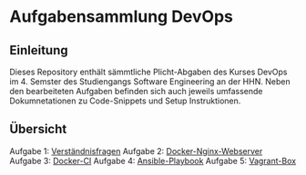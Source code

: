 # Aufgabensammlung DevOps

## Einleitung

Dieses Repository enthält sämmtliche Plicht-Abgaben des Kurses DevOps im 4. Semster des
Studiengangs Software Engineering an der HHN. Neben den bearbeiteten Aufgaben befinden sich auch
jeweils umfassende Dokumnetationen zu Code-Snippets und Setup Instruktionen.

## Übersicht

Aufgabe 1: [Verständnisfragen](https://github.com/ckiri/dev-ops/tree/f77ce8964047288aa8709c7bbda5a752448642d9/verst%C3%A4ndnisfragen)
Aufgabe 2: [Docker-Nginx-Webserver](https://github.com/ckiri/dev-ops/tree/a0f35d08aaea8ce9070191bca7e60287eb66a653/docker-nginx-webserver)
Aufgabe 3: [Docker-CI](https://github.com/ckiri/dev-ops/tree/a0f35d08aaea8ce9070191bca7e60287eb66a653/docker-ci)
Aufgabe 4: [Ansible-Playbook](https://github.com/ckiri/dev-ops/tree/a0f35d08aaea8ce9070191bca7e60287eb66a653/ansible-playbook)
Aufgabe 5: [Vagrant-Box](https://github.com/ckiri/dev-ops/tree/a0f35d08aaea8ce9070191bca7e60287eb66a653/vagrant-box)

